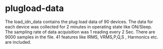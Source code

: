 # plugload-data
The load_idn_data contains the plug load data of 90 devices. The data for each device was collected for 2 minutes in operating state like ON/Sleep. The sampling rate of data acquisition was 1 reading every 2 Sec. There are 9000 samples in the file. 41 features like IRMS, VRMS,P,Q,S , Harmonics etc. are included.

